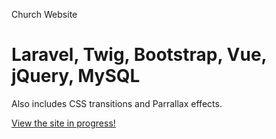 Church Website
# Laravel, Twig, Bootstrap, Vue, jQuery, MySQL
Also includes CSS transitions and Parrallax effects. 

[View the site in progress!](https://mawfulcode.com/integrity/public)
